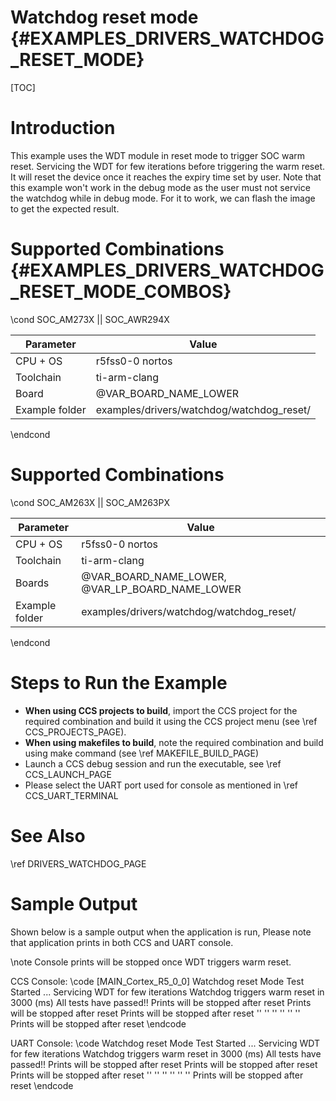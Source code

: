 # Watchdog reset mode {#EXAMPLES_DRIVERS_WATCHDOG_RESET_MODE}

[TOC]

# Introduction

This example uses the WDT module in reset mode to trigger SOC warm reset.
Servicing the WDT for few iterations before triggering the warm reset.
It will reset the device once it reaches the expiry time set by user.
Note that this example won't work in the debug mode as the user must not service the watchdog while in debug mode.
For it to work, we can flash the image to get the expected result.

# Supported Combinations {#EXAMPLES_DRIVERS_WATCHDOG_RESET_MODE_COMBOS}
\cond SOC_AM273X || SOC_AWR294X

 Parameter      | Value
 ---------------|-----------
 CPU + OS       | r5fss0-0 nortos
 Toolchain      | ti-arm-clang
 Board          | @VAR_BOARD_NAME_LOWER
 Example folder | examples/drivers/watchdog/watchdog_reset/

\endcond

# Supported Combinations
\cond SOC_AM263X || SOC_AM263PX

 Parameter      | Value
 ---------------|-----------
 CPU + OS       | r5fss0-0 nortos
 Toolchain      | ti-arm-clang
 Boards         | @VAR_BOARD_NAME_LOWER, @VAR_LP_BOARD_NAME_LOWER
 Example folder | examples/drivers/watchdog/watchdog_reset/

\endcond

# Steps to Run the Example

- **When using CCS projects to build**, import the CCS project for the required combination
  and build it using the CCS project menu (see \ref CCS_PROJECTS_PAGE).
- **When using makefiles to build**, note the required combination and build using
  make command (see \ref MAKEFILE_BUILD_PAGE)
- Launch a CCS debug session and run the executable, see \ref CCS_LAUNCH_PAGE
- Please select the UART port used for console as mentioned in \ref CCS_UART_TERMINAL

# See Also

\ref DRIVERS_WATCHDOG_PAGE

# Sample Output

Shown below is a sample output when the application is run,
Please note that application prints in both CCS and UART console.

\note Console prints will be stopped once WDT triggers warm reset.

CCS Console:
\code
[MAIN_Cortex_R5_0_0] Watchdog reset Mode Test Started ...
Servicing WDT for few iterations
Watchdog triggers warm reset in 3000 (ms)
All tests have passed!!
Prints will be stopped after reset
Prints will be stopped after reset
Prints will be stopped after reset
'' ''
'' ''
'' ''
Prints will be stopped after reset
\endcode

UART Console:
\code
Watchdog reset Mode Test Started ...
Servicing WDT for few iterations
Watchdog triggers warm reset in 3000 (ms)
All tests have passed!!
Prints will be stopped after reset
Prints will be stopped after reset
Prints will be stopped after reset
'' ''
'' ''
'' ''
Prints will be stopped after reset
\endcode

